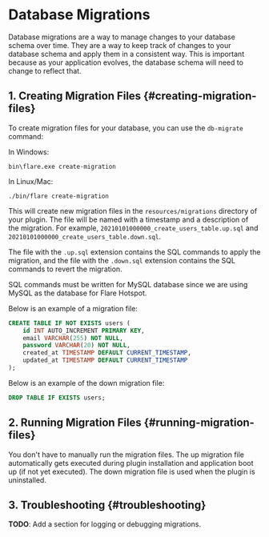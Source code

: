 # Database Migrations

Database migrations are a way to manage changes to your database schema over time. They are a way to keep track of changes to your database schema and apply them in a consistent way. This is important because as your application evolves, the database schema will need to change to reflect that.

## 1. Creating Migration Files {#creating-migration-files}
To create migration files for your database, you can use the `db-migrate` command:

In Windows:
``` title="PowerShell"
bin\flare.exe create-migration
```

In Linux/Mac:
``` title="Terminal"
./bin/flare create-migration
```

This will create new migration files in the `resources/migrations` directory of your plugin. The file will be named with a timestamp and a description of the migration. For example, `20210101000000_create_users_table.up.sql` and `20210101000000_create_users_table.down.sql`.

The file with the `.up.sql` extension contains the SQL commands to apply the migration, and the file with the `.down.sql` extension contains the SQL commands to revert the migration.

SQL commands must be written for MySQL database since we are using MySQL as the database for Flare Hotspot.

Below is an example of a migration file:

```sql title="resources/migrations/20210101000000_create_users_table.up.sql"
CREATE TABLE IF NOT EXISTS users (
    id INT AUTO_INCREMENT PRIMARY KEY,
    email VARCHAR(255) NOT NULL,
    password VARCHAR(20) NOT NULL,
    created_at TIMESTAMP DEFAULT CURRENT_TIMESTAMP,
    updated_at TIMESTAMP DEFAULT CURRENT_TIMESTAMP
);
```

Below is an example of the down migration file:
```sql title="resources/migrations/20210101000000_create_users_table.down.sql"
DROP TABLE IF EXISTS users;
```

## 2. Running Migration Files {#running-migration-files}

You don't have to manually run the migration files. The up migration file automatically gets executed during plugin installation and application boot up (if not yet executed). The down migration file is used when the plugin is uninstalled.

## 3. Troubleshooting {#troubleshooting}

**TODO**: Add a section for logging or debugging migrations.
